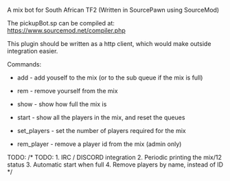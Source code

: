 A mix bot for South African TF2 (Written in SourcePawn using SourceMod)

The pickupBot.sp can be compiled at: https://www.sourcemod.net/compiler.php

This plugin should be written as a http client, which would make outside integration easier.

Commands:
* add - add youself to the mix (or to the sub queue if the mix is full)
* rem - remove yourself from the mix
* show - show how full the mix is
* start - show all the players in the mix, and reset the queues
* set_players - set the number of players required for the mix 

* rem_player - remove a player id from the mix (admin only)

TODO:
 /*
     TODO:
         1. IRC / DISCORD integration
         2. Periodic printing the mix/12 status
         3. Automatic start when full
         4. Remove players by name, instead of ID
*/
